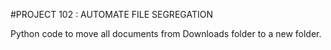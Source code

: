 #PROJECT 102 : AUTOMATE FILE SEGREGATION

Python code to move all documents from Downloads folder to a new folder.
